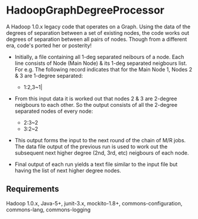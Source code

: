 # HadoopGraphDegreeProcessor
A Hadoop 1.0.x legacy code that operates on a Graph. Using the data of the degrees of separation between a set of existing nodes, the code works out degrees of separation between all pairs of nodes. Though from a different era, code's ported her or posterity! 

- Initially, a file containing all 1-deg separated neibours of a node. Each line consists of Node (Main Node) & its 1-deg separated neigbours list. 
For e.g. The following record indicates that for the Main Node 1, Nodes 2 & 3 are 1-degree separated: 
	* 1:2,3\~1|

- From this input data it is worked out that nodes 2 & 3 are 2-degree neigbours to each other. So the output consists of all the 2-degree separated nodes of every node:
	* 2:3\~2
	* 3:2\~2
	
- This output forms the input to the next round of the chain of M/R jobs. The data file output of the previous run is used to work out the subsequent next higher degree (2nd, 3rd, etc) neigbours of each node.

- Final output of each run yields a text file similar to the input file but having the list of next higher degree nodes.

## Requirements
Hadoop 1.0.x, Java-5+, junit-3.x, mockito-1.8+, commons-configuration, commons-lang, commons-logging
